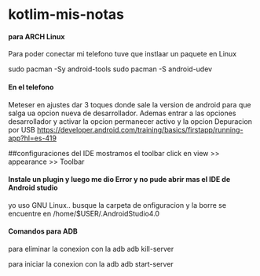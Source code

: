 # kotlim-mis-notas

#### para ARCH Linux
Para poder conectar mi telefono tuve que instlaar un paquete en Linux

sudo pacman -Sy android-tools
sudo pacman -S android-udev

#### En el telefono
Meteser en ajustes dar 3 toques donde sale la version de android para que salga ua opcion nueva de desarrollador.
Ademas entrar a las opciones desarrollador y activar la opcion permanecer activo y la opcion Depuracion por USB
https://developer.android.com/training/basics/firstapp/running-app?hl=es-419

##configuraciones del IDE
mostramos el toolbar
click en view >> appearance >> Toolbar


#### Instale un plugin y luego me dio Error y no pude abrir mas el IDE de Android studio
yo uso GNU Linux.. busque la carpeta de onfiguracion y la borre se encuentre en /home/$USER/.AndroidStudio4.0

#### Comandos para ADB
para eliminar la conexion con la adb
adb kill-server

para iniciar la conexion con la adb
adb start-server
